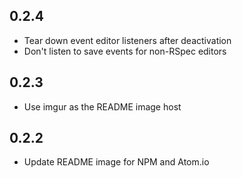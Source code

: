 ## 0.2.4
* Tear down event editor listeners after deactivation
* Don't listen to save events for non-RSpec editors

## 0.2.3
* Use imgur as the README image host

## 0.2.2
* Update README image for NPM and Atom.io
